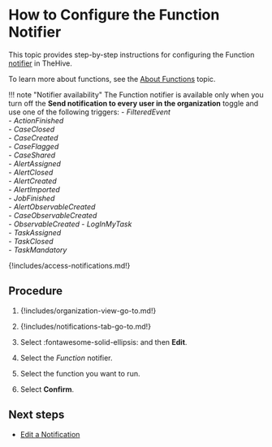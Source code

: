 # How to Configure the Function Notifier

<!-- md:license Platinum -->

This topic provides step-by-step instructions for configuring the Function [notifier](../about-notifications.md#notifiers) in TheHive.

To learn more about functions, see the [About Functions](../../manage-functions/about-functions.md) topic.

!!! note "Notifier availability"
    The Function notifier is available only when you turn off the **Send notification to every user in the organization** toggle and use one of the following triggers: 
    - *FilteredEvent*  
    - *ActionFinished*  
    - *CaseClosed*  
    - *CaseCreated*  
    - *CaseFlagged*  
    - *CaseShared*  
    - *AlertAssigned*  
    - *AlertClosed*  
    - *AlertCreated*  
    - *AlertImported*  
    - *JobFinished*  
    - *AlertObservableCreated*  
    - *CaseObservableCreated*  
    - *ObservableCreated* 
    - *LogInMyTask*  
    - *TaskAssigned*  
    - *TaskClosed*  
    - *TaskMandatory*

{!includes/access-notifications.md!}

<h2>Procedure</h2>

1. {!includes/organization-view-go-to.md!}

2. {!includes/notifications-tab-go-to.md!}

3. Select :fontawesome-solid-ellipsis: and then **Edit**.

4. Select the *Function* notifier.

5. Select the function you want to run.

6. Select **Confirm**.

<h2>Next steps</h2>

* [Edit a Notification](../edit-a-notification.md)